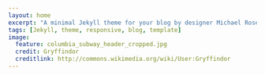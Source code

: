 ```yaml
---
layout: home
excerpt: "A minimal Jekyll theme for your blog by designer Michael Rose."
tags: [Jekyll, theme, responsive, blog, template]
image:
  feature: columbia_subway_header_cropped.jpg
  credit: Gryffindor
  creditlink: http://commons.wikimedia.org/wiki/User:Gryffindor
---
```

